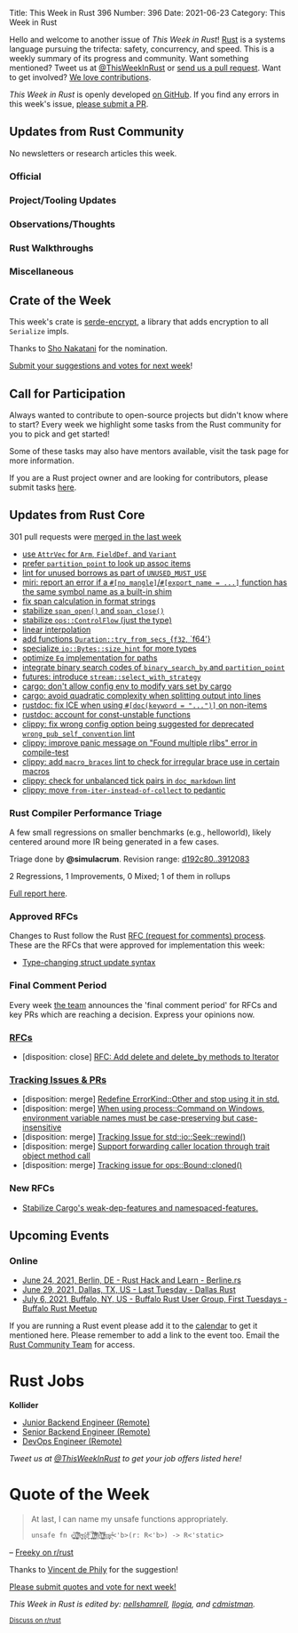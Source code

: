 Title: This Week in Rust 396
Number: 396
Date: 2021-06-23
Category: This Week in Rust

Hello and welcome to another issue of *This Week in Rust*!
[Rust](http://rust-lang.org) is a systems language pursuing the trifecta: safety, concurrency, and speed.
This is a weekly summary of its progress and community.
Want something mentioned? Tweet us at [@ThisWeekInRust](https://twitter.com/ThisWeekInRust) or [send us a pull request](https://github.com/rust-lang/this-week-in-rust).
Want to get involved? [We love contributions](https://github.com/rust-lang/rust/blob/master/CONTRIBUTING.md).

*This Week in Rust* is openly developed [on GitHub](https://github.com/rust-lang/this-week-in-rust).
If you find any errors in this week's issue, [please submit a PR](https://github.com/rust-lang/this-week-in-rust/pulls).

## Updates from Rust Community

No newsletters or research articles this week.

### Official

### Project/Tooling Updates

### Observations/Thoughts

### Rust Walkthroughs

### Miscellaneous

## Crate of the Week

This week's crate is [serde-encrypt](https://github.com/laysakura/serde-encrypt), a library that adds encryption to all `Serialize` impls.

Thanks to [Sho Nakatani](https://users.rust-lang.org/t/crate-of-the-week/2704/926) for the nomination.

[Submit your suggestions and votes for next week][submit_crate]!

[submit_crate]: https://users.rust-lang.org/t/crate-of-the-week/2704

## Call for Participation

Always wanted to contribute to open-source projects but didn't know where to start?
Every week we highlight some tasks from the Rust community for you to pick and get started!

Some of these tasks may also have mentors available, visit the task page for more information.

If you are a Rust project owner and are looking for contributors, please submit tasks [here][guidelines].

[guidelines]: https://users.rust-lang.org/t/twir-call-for-participation/4821

## Updates from Rust Core

301 pull requests were [merged in the last week][merged]

[merged]: https://github.com/search?q=is%3Apr+org%3Arust-lang+is%3Amerged+merged%3A2021-06-07..2021-06-14

* [use `AttrVec` for `Arm`, `FieldDef`, and `Variant`](https://github.com/rust-lang/rust/pull/86385)
* [prefer `partition_point` to look up assoc items](https://github.com/rust-lang/rust/pull/86392)
* [lint for unused borrows as part of `UNUSED_MUST_USE`](https://github.com/rust-lang/rust/pull/86426)
* [miri: report an error if a `#[no_mangle]`/`#[export_name = ...]` function has the same symbol name as a built-in shim](https://github.com/rust-lang/miri/pull/1832)
* [fix span calculation in format strings](https://github.com/rust-lang/rust/pull/86104)
* [stabilize `span_open()` and `span_close()`](https://github.com/rust-lang/rust/pull/86136)
* [stabilize `ops::ControlFlow` (just the type)](https://github.com/rust-lang/rust/pull/85608)
* [linear interpolation](https://github.com/rust-lang/rust/pull/85925)
* [add functions `Duration::try_from_secs_`{`f32`, `f64'}](https://github.com/rust-lang/rust/pull/82179)
* [specialize `io::Bytes::size_hint` for more types](https://github.com/rust-lang/rust/pull/86202)
* [optimize `Eq` implementation for paths](https://github.com/rust-lang/rust/pull/86179)
* [integrate binary search codes of `binary_search_by` and `partition_point`](https://github.com/rust-lang/rust/pull/85406)
* [futures: introduce `stream::select_with_strategy`](https://github.com/rust-lang/futures-rs/pull/2450)
* [cargo: don't allow config env to modify vars set by cargo](https://github.com/rust-lang/cargo/pull/9579)
* [cargo: avoid quadratic complexity when splitting output into lines](https://github.com/rust-lang/cargo/pull/9586)
* [rustdoc: fix ICE when using `#[doc(keyword = "...")]` on non-items](https://github.com/rust-lang/rust/pull/86401)
* [rustdoc: account for const-unstable functions](https://github.com/rust-lang/rust/pull/86473)
* [clippy: fix wrong config option being suggested for deprecated `wrong_pub_self_convention` lint](https://github.com/rust-lang/rust-clippy/pull/7382)
* [clippy: improve panic message on "Found multiple rlibs" error in compile-test](https://github.com/rust-lang/rust-clippy/pull/7380)
* [clippy: add `macro_braces` lint to check for irregular brace use in certain macros](https://github.com/rust-lang/rust-clippy/pull/7299)
* [clippy: check for unbalanced tick pairs in `doc_markdown` lint](https://github.com/rust-lang/rust-clippy/pull/7357)
* [clippy: move `from-iter-instead-of-collect` to pedantic](https://github.com/rust-lang/rust-clippy/pull/7375)

### Rust Compiler Performance Triage

A few small regressions on smaller benchmarks (e.g., helloworld), likely
centered around more IR being generated in a few cases.

Triage done by **@simulacrum**.
Revision range: [d192c80..3912083](https://perf.rust-lang.org/?start=d192c80d2284ba6b5146bb3da586354c3762c72b&end=3912083821c5072f700a75589c8af6a9d3e20a21&absolute=false&stat=instructions%3Au)

2 Regressions, 1 Improvements, 0 Mixed; 1 of them in rollups

[Full report here](https://github.com/rust-lang/rustc-perf/blob/master/triage/2021-06-22.md).

### Approved RFCs

Changes to Rust follow the Rust [RFC (request for comments) process](https://github.com/rust-lang/rfcs#rust-rfcs). These
are the RFCs that were approved for implementation this week:

* [Type-changing struct update syntax](https://github.com/rust-lang/rfcs/pull/2528)

### Final Comment Period

Every week [the team](https://www.rust-lang.org/team.html) announces the
'final comment period' for RFCs and key PRs which are reaching a
decision. Express your opinions now.

### [RFCs](https://github.com/rust-lang/rfcs/labels/final-comment-period)

* [disposition: close] [RFC: Add delete and delete_by methods to Iterator](https://github.com/rust-lang/rfcs/pull/2475)

### [Tracking Issues & PRs](https://github.com/rust-lang/rust/labels/final-comment-period)

* [disposition: merge] [Redefine ErrorKind::Other and stop using it in std.](https://github.com/rust-lang/rust/pull/85746)
* [disposition: merge] [When using process::Command on Windows, environment variable names must be case-preserving but case-insensitive](https://github.com/rust-lang/rust/pull/85270)
* [disposition: merge] [Tracking Issue for std::io::Seek::rewind()](https://github.com/rust-lang/rust/issues/85149)
* [disposition: merge] [Support forwarding caller location through trait object method call](https://github.com/rust-lang/rust/pull/81360)
* [disposition: merge] [Tracking issue for ops::Bound::cloned()](https://github.com/rust-lang/rust/issues/61356)

### New RFCs

* [Stabilize Cargo's weak-dep-features and namespaced-features.](https://github.com/rust-lang/rfcs/pull/3143)

## Upcoming Events

### Online

* [June 24, 2021, Berlin, DE - Rust Hack and Learn - Berline.rs](https://berline.rs/)
* [June 29, 2021, Dallas, TX, US - Last Tuesday - Dallas Rust](https://www.meetup.com/Dallas-Rust/events/jqxqwryccjbmc/)
* [July 6, 2021, Buffalo, NY, US - Buffalo Rust User Group, First Tuesdays - Buffalo Rust Meetup](https://www.meetup.com/Buffalo-Rust-Meetup/events/jxfdjsycckbjb/)

If you are running a Rust event please add it to the [calendar] to get
it mentioned here. Please remember to add a link to the event too.
Email the [Rust Community Team][community] for access.

[calendar]: https://www.google.com/calendar/embed?src=apd9vmbc22egenmtu5l6c5jbfc%40group.calendar.google.com
[community]: mailto:community-team@rust-lang.org

# Rust Jobs

**Kollider**

* [Junior Backend Engineer (Remote)](https://kollider.homerun.co/junior-backend-engineer/en)
* [Senior Backend Engineer (Remote)](https://kollider.homerun.co/senior-backend-engineer/en)
* [DevOps Engineer (Remote)](https://kollider.homerun.co/devops-engineer/en)

*Tweet us at [@ThisWeekInRust](https://twitter.com/ThisWeekInRust) to get your job offers listed here!*

# Quote of the Week

> At last, I can name my unsafe functions appropriately.
>
> `unsafe fn e͙̤͎̪͒x̲͓̞̤͍̻̺̂͗͛͆͡t̜̣͊̓ͩ̍̑e̩͖͙͎̼̖͉ͮṇ̨͖̎̓ͅd̗̼͕ͫ̅_̲̦̥̙̙͍͂́l͙͙̦̞̠̃͌͒i̹̘͍̳̊ͪͦͤ͒̊͋f̨ͥ̄̌ḛ̜͗̉̃̎̂̔̐t̩̲̘͕͉̺̫̓͗́i̹̤̭ͭ͆̔ͪͤ͢m̹̤̜̗̫̩͍ͨe̝͒ͣ<'b>(r: R<'b>) -> R<'static>`

– [Freeky on r/rust](https://www.reddit.com/r/rust/comments/o1yy1p/announcing_rust_1530/h2488f5)

Thanks to [Vincent de Phily](https://users.rust-lang.org/t/twir-quote-of-the-week/328/1063) for the suggestion!

[Please submit quotes and vote for next week!](https://users.rust-lang.org/t/twir-quote-of-the-week/328)

*This Week in Rust is edited by: [nellshamrell](https://github.com/nellshamrell), [llogiq](https://github.com/llogiq), and [cdmistman](https://github.com/cdmistman).*

<small>[Discuss on r/rust](https://www.reddit.com/r/rust/comments/k5nsab/this_week_in_rust_367/)</small>
